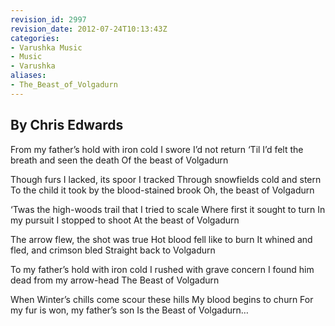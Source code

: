 ```yaml
---
revision_id: 2997
revision_date: 2012-07-24T10:13:43Z
categories:
- Varushka Music
- Music
- Varushka
aliases:
- The_Beast_of_Volgadurn
---
```


By Chris Edwards
--------------------------


From my father’s hold with iron cold
I swore I’d not return
‘Til I’d felt the breath and seen the death
Of the beast of Volgadurn

Though furs I lacked, its spoor I tracked
Through snowfields cold and stern
To the child it took by the blood-stained brook
Oh, the beast of Volgadurn

‘Twas the high-woods trail that I tried to scale
Where first it sought to turn
In my pursuit I stopped to shoot
At the beast of Volgadurn

The arrow flew, the shot was true
Hot blood fell like to burn
It whined and fled, and crimson bled
Straight back to Volgadurn

To my father’s hold with iron cold
I rushed with grave concern
I found him dead from my arrow-head
The Beast of Volgadurn

When Winter’s chills come scour these hills
My blood begins to churn
For my fur is won, my father’s son
Is the Beast of Volgadurn…




